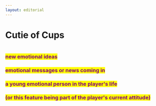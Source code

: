 ```yaml
---
layout: editorial
---
```


# Cutie of Cups

<figure><img src="../../../../../../../../.gitbook/assets/pexels-btgl-♡-20574683.jpg" alt=""><figcaption></figcaption></figure>

### <mark style="color:purple;">new emotional ideas</mark>&#x20;

### <mark style="color:purple;">emotional messages or news coming in</mark>&#x20;

### <mark style="color:purple;">a young emotional person in the player's life</mark>&#x20;

### <mark style="color:purple;">(or this feature being part of the player's current attitude)</mark>



